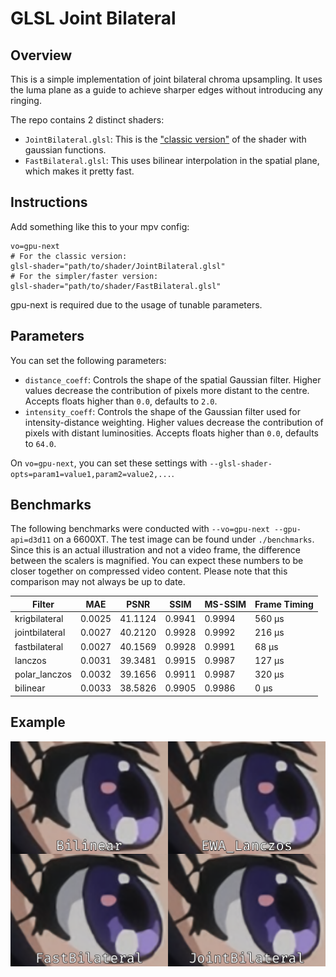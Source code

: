 # GLSL Joint Bilateral

## Overview
This is a simple implementation of joint bilateral chroma upsampling. It uses the luma plane as a guide to achieve sharper edges without introducing any ringing.

The repo contains 2 distinct shaders:
- `JointBilateral.glsl`: This is the ["classic version"](https://en.wikipedia.org/wiki/Bilateral_filter) of the shader with gaussian functions.
- `FastBilateral.glsl`: This uses bilinear interpolation in the spatial plane, which makes it pretty fast.

## Instructions
Add something like this to your mpv config:
```
vo=gpu-next
# For the classic version:
glsl-shader="path/to/shader/JointBilateral.glsl"
# For the simpler/faster version:
glsl-shader="path/to/shader/FastBilateral.glsl"
```
gpu-next is required due to the usage of tunable parameters.

## Parameters
You can set the following parameters:
- `distance_coeff`: Controls the shape of the spatial Gaussian filter. Higher values decrease the contribution of pixels more distant to the centre. Accepts floats higher than `0.0`, defaults to `2.0`.
- `intensity_coeff`: Controls the shape of the Gaussian filter used for intensity-distance weighting. Higher values decrease the contribution of pixels with distant luminosities. Accepts floats higher than `0.0`, defaults to `64.0`.

On `vo=gpu-next`, you can set these settings with `--glsl-shader-opts=param1=value1,param2=value2,...`.

## Benchmarks
The following benchmarks were conducted with `--vo=gpu-next --gpu-api=d3d11` on a 6600XT. The test image can be found under `./benchmarks`. Since this is an actual illustration and not a video frame, the difference between the scalers is magnified. You can expect these numbers to be closer together on compressed video content. Please note that this comparison may not always be up to date.

| Filter         | MAE    | PSNR    | SSIM   | MS-SSIM | Frame Timing |
|----------------|--------|---------|--------|---------|--------------|
| krigbilateral  | 0.0025 | 41.1124 | 0.9941 |  0.9994 | 560 μs       |
| jointbilateral | 0.0027 | 40.2120 | 0.9928 |  0.9992 | 216 μs       |
| fastbilateral  | 0.0027 | 40.1569 | 0.9928 |  0.9991 | 68 μs        |
| lanczos        | 0.0031 | 39.3481 | 0.9915 |  0.9987 | 127 μs       |
| polar_lanczos  | 0.0032 | 39.1656 | 0.9911 |  0.9987 | 320 μs       |
| bilinear       | 0.0033 | 38.5826 | 0.9905 |  0.9986 | 0 μs         |

## Example
![JointBilateral Example](./example.png "JointBilateral Example")